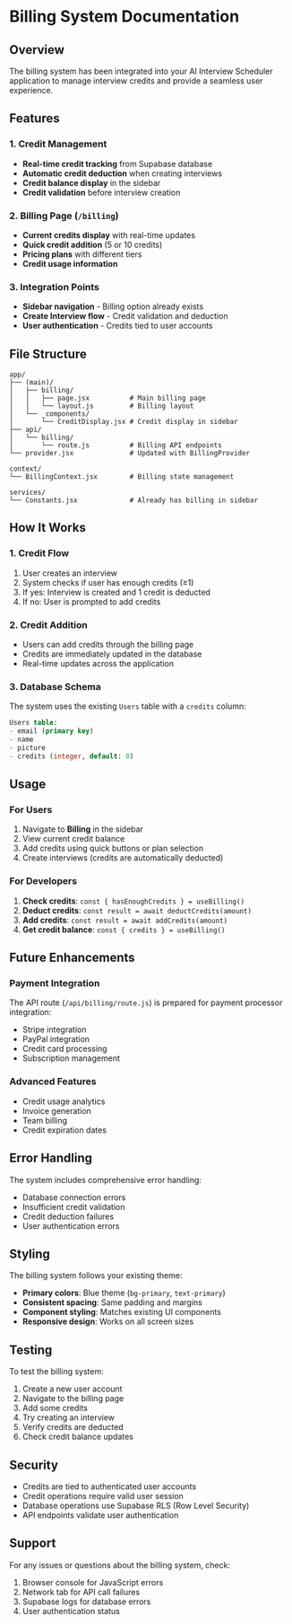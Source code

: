 # Billing System Documentation

## Overview
The billing system has been integrated into your AI Interview Scheduler application to manage interview credits and provide a seamless user experience.

## Features

### 1. Credit Management
- **Real-time credit tracking** from Supabase database
- **Automatic credit deduction** when creating interviews
- **Credit balance display** in the sidebar
- **Credit validation** before interview creation

### 2. Billing Page (`/billing`)
- **Current credits display** with real-time updates
- **Quick credit addition** (5 or 10 credits)
- **Pricing plans** with different tiers
- **Credit usage information**

### 3. Integration Points
- **Sidebar navigation** - Billing option already exists
- **Create Interview flow** - Credit validation and deduction
- **User authentication** - Credits tied to user accounts

## File Structure

```
app/
├── (main)/
│   ├── billing/
│   │   ├── page.jsx          # Main billing page
│   │   └── layout.js         # Billing layout
│   └── _components/
│       └── CreditDisplay.jsx # Credit display in sidebar
├── api/
│   └── billing/
│       └── route.js          # Billing API endpoints
└── provider.jsx              # Updated with BillingProvider

context/
└── BillingContext.jsx        # Billing state management

services/
└── Constants.jsx             # Already has billing in sidebar
```

## How It Works

### 1. Credit Flow
1. User creates an interview
2. System checks if user has enough credits (≥1)
3. If yes: Interview is created and 1 credit is deducted
4. If no: User is prompted to add credits

### 2. Credit Addition
- Users can add credits through the billing page
- Credits are immediately updated in the database
- Real-time updates across the application

### 3. Database Schema
The system uses the existing `Users` table with a `credits` column:
```sql
Users table:
- email (primary key)
- name
- picture
- credits (integer, default: 0)
```

## Usage

### For Users
1. Navigate to **Billing** in the sidebar
2. View current credit balance
3. Add credits using quick buttons or plan selection
4. Create interviews (credits are automatically deducted)

### For Developers
1. **Check credits**: `const { hasEnoughCredits } = useBilling()`
2. **Deduct credits**: `const result = await deductCredits(amount)`
3. **Add credits**: `const result = await addCredits(amount)`
4. **Get credit balance**: `const { credits } = useBilling()`

## Future Enhancements

### Payment Integration
The API route (`/api/billing/route.js`) is prepared for payment processor integration:
- Stripe integration
- PayPal integration
- Credit card processing
- Subscription management

### Advanced Features
- Credit usage analytics
- Invoice generation
- Team billing
- Credit expiration dates

## Error Handling

The system includes comprehensive error handling:
- Database connection errors
- Insufficient credit validation
- Credit deduction failures
- User authentication errors

## Styling

The billing system follows your existing theme:
- **Primary colors**: Blue theme (`bg-primary`, `text-primary`)
- **Consistent spacing**: Same padding and margins
- **Component styling**: Matches existing UI components
- **Responsive design**: Works on all screen sizes

## Testing

To test the billing system:
1. Create a new user account
2. Navigate to the billing page
3. Add some credits
4. Try creating an interview
5. Verify credits are deducted
6. Check credit balance updates

## Security

- Credits are tied to authenticated user accounts
- Credit operations require valid user session
- Database operations use Supabase RLS (Row Level Security)
- API endpoints validate user authentication

## Support

For any issues or questions about the billing system, check:
1. Browser console for JavaScript errors
2. Network tab for API call failures
3. Supabase logs for database errors
4. User authentication status
